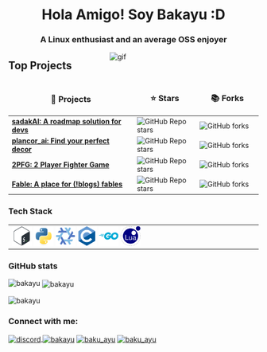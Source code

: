 <h1 align="center">Hola Amigo! Soy Bakayu :D</h1>
<h3 align="center">A Linux enthusiast and an average OSS enjoyer</h3>

<img align="right" src=".data/rei_plush_b.gif" alt="gif" width="300"/>
<!--
<ul align="left">
<li> Currently Developing <a href="https://github.com/bakayu/sadakAI">sadakAI</a> </li>
<li> A cool project I built <a href="https://github.com/bakayu/plancor_ai">plancor_ai</a> </li> 
<li> Check this out as well <a href="https://github.com/bakayu/2PFG">2PFG</a> </li> 
<li> Learning <b>Nix, NixOS, C, Go and a few more cool things...</b> </li> 
</ul>
-->

## Top Projects
<table width="60%">
<thead align="center">
    <tr>
      <td width="40%"><h3>📑 Projects</b></td>
      <td width="15%"><h3>⭐ Stars</b></td>
      <td width="25%"><h3>📚 Forks</b></td>
    </tr>
  </thead>
<tbody>
  <tr><td>
<a href="https://github.com/Open-Source-Chandigarh/sadakAI"><b>sadakAI: A roadmap solution for devs</a>
</td>
<td><img alt="GitHub Repo stars" src="https://img.shields.io/github/stars/Open-Source-Chandigarh/sadakAI?style=for-the-badge">
</td>
<td><img alt="GitHub forks" src="https://img.shields.io/github/forks/Open-Source-Chandigarh/sadakAI?style=for-the-badge">
</td>
</tr>
<tr>
  <td width="50%">
<a href="https://github.com/bakayu/plancor_ai"><b>plancor_ai: Find your perfect decor</a>
  </td>
  </td>
  <td width='25%'><img alt="GitHub Repo stars" src="https://img.shields.io/github/stars/bakayu/plancor_ai?style=for-the-badge">
</td>
  <td><img alt="GitHub forks" src="https://img.shields.io/github/forks/bakayu/plancor_ai?style=for-the-badge">
</td>
</tr>
<tr>
  <td>
    <a href="https://github.com/bakayu/2PFG"><b>2PFG: 2 Player Fighter Game</a>
  </td>
  <td width='25%'><img alt="GitHub Repo stars" src="https://img.shields.io/github/stars/bakayu/2PFG?style=for-the-badge">
</td>
  <td><img alt="GitHub forks" src="https://img.shields.io/github/forks/bakayu/2PFG?style=for-the-badge">
</td>
</tr>
<tr>
  <td width="50%">
<a href="https://github.com/bakayu/fable"><b>Fable: A place for (!blogs) fables</a>
  </td>
  </td>
  <td width='25%'><img alt="GitHub Repo stars" src="https://img.shields.io/github/stars/bakayu/fable?style=for-the-badge">
</td>
  <td><img alt="GitHub forks" src="https://img.shields.io/github/forks/bakayu/fable?style=for-the-badge">
</td>
</tr>
</tbody>
</table>



<h3 align="left">Tech Stack</h3>
<table width="50%">
<tr><td width="50%">
  <!-- Bash -->
  <img src="https://github.com/devicons/devicon/blob/ca28c779441053191ff11710fe24a9e6c23690d6/icons/bash/bash-original.svg" alt="bash" width="40" height="40"/>
  <!-- Python -->
 <img src="https://raw.githubusercontent.com/devicons/devicon/master/icons/python/python-original.svg" alt="python" width="40" height="40"/>
 <!-- Nix -->
 <img src="https://github.com/devicons/devicon/blob/ca28c779441053191ff11710fe24a9e6c23690d6/icons/nixos/nixos-original.svg" alt="Nix" width="40" height="40"/>
 <!-- C -->
  <img src="https://raw.githubusercontent.com/devicons/devicon/master/icons/c/c-original.svg" alt="go" width="40" height="40"/>
  <!-- Go -->
  <img src="https://github.com/devicons/devicon/blob/ca28c779441053191ff11710fe24a9e6c23690d6/icons/go/go-original-wordmark.svg" alt="c" width="40" height="40"/>
  <!-- Lua -->
  <img src="https://github.com/devicons/devicon/blob/ca28c779441053191ff11710fe24a9e6c23690d6/icons/lua/lua-original.svg" alt="lua" width="40" height="40"/>
</td>
</tr>
</table>
 

<!--
<h3 align="left">Tools I use:</h3>
<table width="100%">
<tr><td width="70%">

  <!-- Neovim -->
<!--  <img src="https://github.com/devicons/devicon/blob/ca28c779441053191ff11710fe24a9e6c23690d6/icons/neovim/neovim-original.svg" alt="nvim" width="40" height="40"/>
  <!-- Nano -->
<!--  <img src="https://github.com/devicons/devicon/blob/ca28c779441053191ff11710fe24a9e6c23690d6/icons/nano/nano-original.svg" alt="nano" width="40" height="40"/>
  <!-- Bash -->
<!--  <img src="https://github.com/devicons/devicon/blob/ca28c779441053191ff11710fe24a9e6c23690d6/icons/bash/bash-original.svg" alt="bash" width="40" height="40"/>
  <!-- Nix -->
<!--  <img src="https://github.com/devicons/devicon/blob/ca28c779441053191ff11710fe24a9e6c23690d6/icons/nixos/nixos-original.svg" alt="Nix" width="40" height="40"/>
  <!-- Git -->
<!--  <img src="https://www.vectorlogo.zone/logos/git-scm/git-scm-icon.svg" alt="git" width="40" height="40"/> 
  <!-- Linux -->  
<!--  <img src="https://github.com/devicons/devicon/blob/ca28c779441053191ff11710fe24a9e6c23690d6/icons/linux/linux-original.svg" alt="linux" width="40" height="40"/><br>
  <!-- Jupyter -->
<!--  <img src="https://github.com/devicons/devicon/blob/ca28c779441053191ff11710fe24a9e6c23690d6/icons/jupyter/jupyter-original.svg" alt="jupyter" width="40" height="40"/>
  <!-- MySQL -->
<!--  <img src="https://raw.githubusercontent.com/devicons/devicon/master/icons/mysql/mysql-original-wordmark.svg" alt="mysql" width="40" height="40"/>
  <!-- OPENCV -->
<!--  <img src="https://www.vectorlogo.zone/logos/opencv/opencv-icon.svg" alt="opencv" width="40" height="40"/> 
  <!-- PyTorch -->
<!-- <img src="https://github.com/devicons/devicon/blob/ca28c779441053191ff11710fe24a9e6c23690d6/icons/pytorch/pytorch-original.svg" alt="pytorch" width="40" height="40"/>
  <!-- Tensorflow -->
<!--  <img src="https://www.vectorlogo.zone/logos/tensorflow/tensorflow-icon.svg" alt="tensorflow" width="40" height="40"/>
  <!-- docker -->
<!--  <img src="https://raw.githubusercontent.com/devicons/devicon/master/icons/docker/docker-original-wordmark.svg" alt="docker" width="40" height="40"/>
  </td>
</tr>
</table>
-->

<h3 align="left">GitHub stats</h3>
<p><img align="left" src="https://github-readme-stats.vercel.app/api/top-langs?username=bakayu&show_icons=true&theme=gruvbox&locale=en&layout=compact&hide_border=false&include_all_commits=true&count_private=true" alt="bakayu" /></p>

<p>&nbsp;<img align="center" src="https://github-readme-stats.vercel.app/api?username=bakayu&show_icons=true&theme=gruvbox&locale=en&hide_border=false&include_all_commits=true&count_private=true" alt="bakayu" /></p>

<p><img align="center" src="https://github-readme-streak-stats.herokuapp.com/?user=bakayu&theme=gruvbox&hide_border=false&include_all_commits=true&count_private=false" alt="bakayu" /></p>

<h3 align="left">Connect with me:</h3>
<p align="left">
<a href="https://discord.gg/2KgPQpejGv" target="blank"><img align="center" src="https://www.svgrepo.com/show/353655/discord-icon.svg" alt="discord" height="30" width="40" /> </a>
<a href="https://linkedin.com/in/bakayu" target="blank"><img align="center" src="https://raw.githubusercontent.com/rahuldkjain/github-profile-readme-generator/master/src/images/icons/Social/linked-in-alt.svg" alt="bakayu" height="30" width="40" /></a>
<a href="https://twitter.com/baku_ayu" target="blank"><img align="center" src="https://raw.githubusercontent.com/rahuldkjain/github-profile-readme-generator/master/src/images/icons/Social/twitter.svg" alt="baku_ayu" height="30" width="40" /></a>
<a href="https://instagram.com/baku_ayu" target="blank"><img align="center" src="https://raw.githubusercontent.com/rahuldkjain/github-profile-readme-generator/master/src/images/icons/Social/instagram.svg" alt="baku_ayu" height="30" width="40" /></a>

</p>
